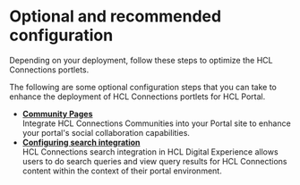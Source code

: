 # Optional and recommended configuration

Depending on your deployment, follow these steps to optimize the HCL Connections portlets.

The following are some optional configuration steps that you can take to enhance the deployment of HCL Connections portlets for HCL Portal.

-   **[Community Pages](community_pages/index.md)**  
Integrate HCL Connections Communities into your Portal site to enhance your portal's social collaboration capabilities.
-   **[Configuring search integration](connections_search/index.md)**  
HCL Connections search integration in HCL Digital Experience allows users to do search queries and view query results for HCL Connections content within the context of their portal environment.


